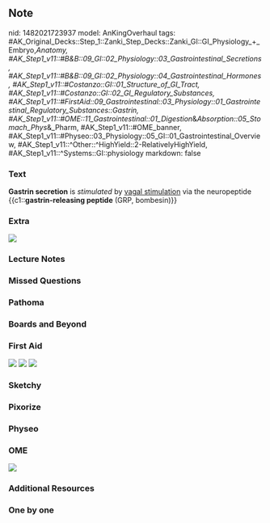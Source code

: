 ## Note
nid: 1482021723937
model: AnKingOverhaul
tags: #AK_Original_Decks::Step_1::Zanki_Step_Decks::Zanki_GI::GI_Physiology_+_Embryo,_Anatomy, #AK_Step1_v11::#B&B::09_GI::02_Physiology::03_Gastrointestinal_Secretions, #AK_Step1_v11::#B&B::09_GI::02_Physiology::04_Gastrointestinal_Hormones, #AK_Step1_v11::#Costanzo::GI::01_Structure_of_GI_Tract, #AK_Step1_v11::#Costanzo::GI::02_GI_Regulatory_Substances, #AK_Step1_v11::#FirstAid::09_Gastrointestinal::03_Physiology::01_Gastrointestinal_Regulatory_Substances::Gastrin, #AK_Step1_v11::#OME::11_Gastrointestinal::01_Digestion_&_Absorption::05_Stomach_Phys_&_Pharm, #AK_Step1_v11::#OME_banner, #AK_Step1_v11::#Physeo::03_Physiology::05_GI::01_Gastrointestinal_Overview, #AK_Step1_v11::^Other::^HighYield::2-RelativelyHighYield, #AK_Step1_v11::^Systems::GI::physiology
markdown: false

### Text
<div>
  <b>Gastrin secretion</b> is <i>stimulated</i> by <u>vagal
  stimulation</u> via the neuropeptide {{c1::<b>gastrin-releasing
  peptide</b> (GRP, bombesin)}}
</div>

### Extra
<img src="paste-92483530785133.jpg">

### Lecture Notes


### Missed Questions


### Pathoma


### Boards and Beyond


### First Aid
<img src="tmpFF5TLQ.png"> <img src="tmp_vhVs_.png"> <img src=
"tmpZgjCmr.png">

### Sketchy


### Pixorize


### Physeo


### OME
<div class="ome-widget">
  <a href="https://onlinemeded.org?ref=anki"><img src=
  "_OME_AnkiFlashcards_General_3.png"></a>
</div>

### Additional Resources


### One by one

